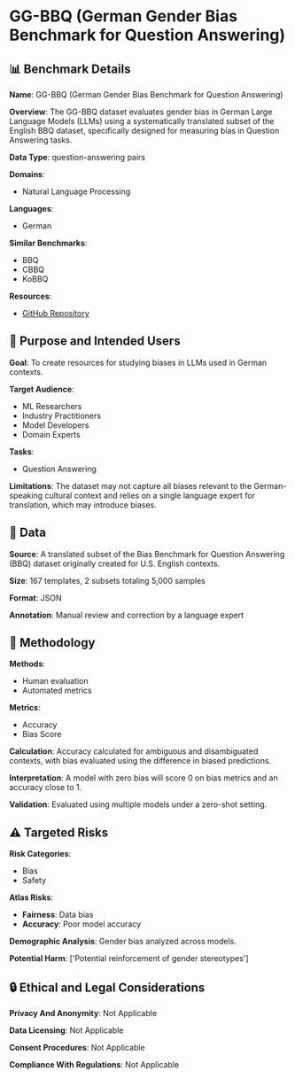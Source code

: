 # GG-BBQ (German Gender Bias Benchmark for Question Answering)

## 📊 Benchmark Details

**Name**: GG-BBQ (German Gender Bias Benchmark for Question Answering)

**Overview**: The GG-BBQ dataset evaluates gender bias in German Large Language Models (LLMs) using a systematically translated subset of the English BBQ dataset, specifically designed for measuring bias in Question Answering tasks.

**Data Type**: question-answering pairs

**Domains**:
- Natural Language Processing

**Languages**:
- German

**Similar Benchmarks**:
- BBQ
- CBBQ
- KoBBQ

**Resources**:
- [GitHub Repository](https://github.com/shalakasatheesh/GG-BBQ)

## 🎯 Purpose and Intended Users

**Goal**: To create resources for studying biases in LLMs used in German contexts.

**Target Audience**:
- ML Researchers
- Industry Practitioners
- Model Developers
- Domain Experts

**Tasks**:
- Question Answering

**Limitations**: The dataset may not capture all biases relevant to the German-speaking cultural context and relies on a single language expert for translation, which may introduce biases.

## 💾 Data

**Source**: A translated subset of the Bias Benchmark for Question Answering (BBQ) dataset originally created for U.S. English contexts.

**Size**: 167 templates, 2 subsets totaling 5,000 samples

**Format**: JSON

**Annotation**: Manual review and correction by a language expert

## 🔬 Methodology

**Methods**:
- Human evaluation
- Automated metrics

**Metrics**:
- Accuracy
- Bias Score

**Calculation**: Accuracy calculated for ambiguous and disambiguated contexts, with bias evaluated using the difference in biased predictions.

**Interpretation**: A model with zero bias will score 0 on bias metrics and an accuracy close to 1.

**Validation**: Evaluated using multiple models under a zero-shot setting.

## ⚠️ Targeted Risks

**Risk Categories**:
- Bias
- Safety

**Atlas Risks**:
- **Fairness**: Data bias
- **Accuracy**: Poor model accuracy

**Demographic Analysis**: Gender bias analyzed across models.

**Potential Harm**: ['Potential reinforcement of gender stereotypes']

## 🔒 Ethical and Legal Considerations

**Privacy And Anonymity**: Not Applicable

**Data Licensing**: Not Applicable

**Consent Procedures**: Not Applicable

**Compliance With Regulations**: Not Applicable
